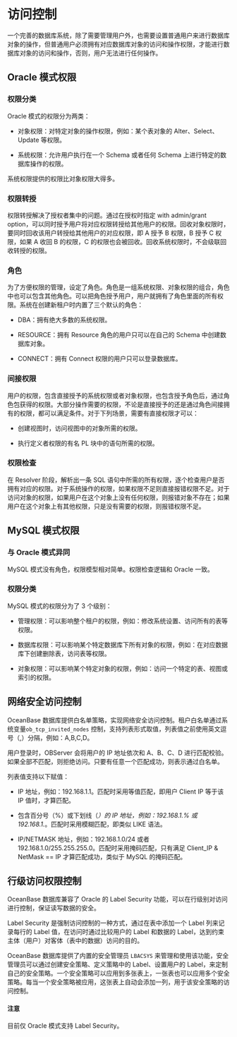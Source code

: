 # 访问控制

一个完善的数据库系统，除了需要管理用户外，也需要设置普通用户来进行数据库对象的操作，但普通用户必须拥有对应数据库对象的访问和操作权限，才能进行数据库对象的访问和操作，否则，用户无法进行任何操作。

## Oracle 模式权限

### 权限分类

Oracle 模式的权限分为两类：

* 对象权限：对特定对象的操作权限，例如：某个表对象的 Alter、Select、Update 等权限。

* 系统权限：允许用户执行在一个 Schema 或者任何 Schema 上进行特定的数据库操作的权限。

系统权限提供的权限比对象权限大得多。

### 权限转授

权限转授解决了授权者集中的问题。通过在授权时指定 with admin/grant option，可以同时授予用户将对应权限转授给其他用户的权限。回收对象权限时，要同时回收该用户转授给其他用户的对应权限，即 A 授予 B 权限，B 授予 C 权限，如果 A 收回 B 的权限，C 的权限也会被回收。回收系统权限时，不会级联回收转授的权限。

### 角色

为了方便权限的管理，设定了角色。角色是一组系统权限、对象权限的组合，角色中也可以包含其他角色。可以把角色授予用户，用户就拥有了角色里面的所有权限。系统在创建新租户时内置了三个默认的角色：

* DBA：拥有绝大多数的系统权限。

* RESOURCE：拥有 Resource 角色的用户只可以在自己的 Schema 中创建数据库对象。

* CONNECT：拥有 Connect 权限的用户只可以登录数据库。

### 间接权限

用户的权限，包含直接授予的系统权限或者对象权限，也包含授予角色后，通过角色包获得的权限。大部分操作需要的权限，不论是直接授予的还是通过角色间接拥有的权限，都可以满足条件。对于下列场景，需要有直接权限才可以：

* 创建视图时，访问视图中的对象所需的权限。

* 执行定义者权限的有名 PL 块中的语句所需的权限。

### 权限检查

在 Resolver 阶段，解析出一条 SQL 语句中所需的所有权限，逐个检查用户是否拥有对应的权限。对于系统操作的权限，如果权限不足则直接报错权限不足。对于访问对象的权限，如果用户在这个对象上没有任何权限，则报错对象不存在；如果用户在这个对象上有其他权限，只是没有需要的权限，则报错权限不足。

## MySQL 模式权限

### 与 Oracle 模式异同

MySQL 模式没有角色，权限模型相对简单。权限检查逻辑和 Oracle 一致。

### 权限分类

MySQL 模式的权限分为了 3 个级别：

* 管理权限：可以影响整个租户的权限，例如：修改系统设置、访问所有的表等权限。

* 数据库权限：可以影响某个特定数据库下所有对象的权限，例如：在对应数据库下创建删除表，访问表等权限。

* 对象权限：可以影响某个特定对象的权限，例如：访问一个特定的表、视图或索引的权限。

## 网络安全访问控制

OceanBase 数据库提供白名单策略，实现网络安全访问控制。租户白名单通过系统变量`ob_tcp_invited_nodes` 控制，支持列表形式取值，列表值之前使用英文逗号（,）分隔，例如：A,B,C,D。

用户登录时，OBServer 会将用户的 IP 地址依次和 A、B、C、D 进行匹配校验。如果全部不匹配，则拒绝访问。只要有任意一个匹配成功，则表示通过白名单。

列表值支持以下赋值：

* IP 地址，例如：192.168.1.1。匹配时采用等值匹配，即用户 Client IP 等于该 IP 值时，才算匹配。

* 包含百分号（%）或下划线（_）的 IP 地址，例如：192.168.1.% 或 192.168.1._。匹配时采用模糊匹配，即类似 LIKE 语法。

* IP/NETMASK 地址，例如：192.168.1.0/24 或者 192.168.1.0/255.255.255.0。匹配时采用掩码匹配，只有满足 Client_IP \& NetMask == IP 才算匹配成功，类似于 MySQL 的掩码匹配。

## 行级访问权限控制

OceanBase 数据库兼容了 Oracle 的 Label Security 功能，可以在行级别对访问进行控制，保证读写数据的安全。

Label Security 是强制访问控制的一种方式，通过在表中添加一个 Label 列来记录每行的 Label 值，在访问时通过比较用户的 Label 和数据的 Label，达到约束主体（用户）对客体（表中的数据）访问的目的。

OceanBase 数据库提供了内置的安全管理员 `LBACSYS` 来管理和使用该功能，安全管理员可以通过创建安全策略、定义策略中的 Label、设置用户的 Label，来定制自己的安全策略。一个安全策略可以应用到多张表上，一张表也可以应用多个安全策略。每当一个安全策略被应用，这张表上自动会添加一列，用于该安全策略的访问控制。

  <main id="notice" type='notice'>
    <h4>注意</h4>
    <p>目前仅 Oracle 模式支持 Label Security。</p>
  </main>
